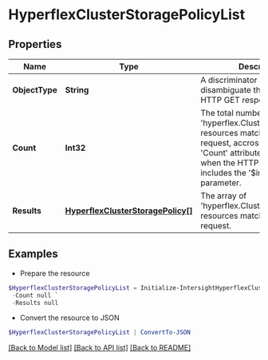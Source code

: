 # HyperflexClusterStoragePolicyList
## Properties

Name | Type | Description | Notes
------------ | ------------- | ------------- | -------------
**ObjectType** | **String** | A discriminator value to disambiguate the schema of a HTTP GET response body. | 
**Count** | **Int32** | The total number of &#39;hyperflex.ClusterStoragePolicy&#39; resources matching the request, accross all pages. The &#39;Count&#39; attribute is included when the HTTP GET request includes the &#39;$inlinecount&#39; parameter. | [optional] 
**Results** | [**HyperflexClusterStoragePolicy[]**](HyperflexClusterStoragePolicy.md) | The array of &#39;hyperflex.ClusterStoragePolicy&#39; resources matching the request. | [optional] 

## Examples

- Prepare the resource
```powershell
$HyperflexClusterStoragePolicyList = Initialize-IntersightHyperflexClusterStoragePolicyList  -ObjectType null `
 -Count null `
 -Results null
```

- Convert the resource to JSON
```powershell
$HyperflexClusterStoragePolicyList | ConvertTo-JSON
```

[[Back to Model list]](../README.md#documentation-for-models) [[Back to API list]](../README.md#documentation-for-api-endpoints) [[Back to README]](../README.md)

